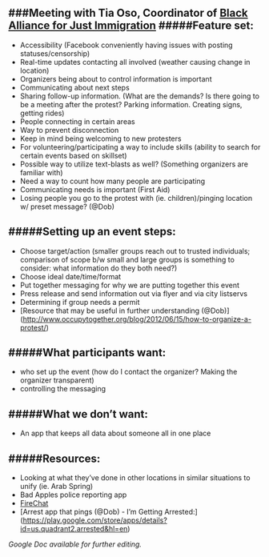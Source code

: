 ###Meeting with Tia Oso, Coordinator of [Black Alliance for Just Immigration](http://www.blackalliance.org/)
#####Feature set:
-------
* Accessibility (Facebook conveniently having issues with posting statuses/censorship)
* Real-time updates contacting all involved (weather causing change in location)
* Organizers being about to control information is important
* Communicating about next steps
* Sharing follow-up information. (What are the demands? Is there going to be a meeting after the protest? Parking information. Creating signs, getting rides)
* People connecting in certain areas
* Way to prevent disconnection
* Keep in mind being welcoming to new protesters
* For volunteering/participating a way to include skills (ability to search for certain events based on skillset)
* Possible way to utilize text-blasts as well? (Something organizers are familiar with)
* Need a way to count how many people are participating 
* Communicating needs is important (First Aid)
* Losing people you go to the protest with (ie. children)/pinging location w/ preset message? (@Dob)

#####Setting up an event steps:
--------
* Choose target/action (smaller groups reach out to trusted individuals; comparison of scope b/w small and large groups is something to consider: what information do they both need?)
* Choose ideal date/time/format
* Put together messaging for why we are putting together this event
* Press release and send information out  via flyer and via city listservs
* Determining if group needs a permit
* [Resource that may be useful in further understanding (@Dob)] (http://www.occupytogether.org/blog/2012/06/15/how-to-organize-a-protest/)

#####What participants want:
--------
* who set up the event (how do I contact the organizer? Making the organizer transparent)
* controlling the messaging

#####What we don’t want:
--------
* An app that keeps all data about someone all in one place

#####Resources:
------
* Looking at what they’ve done in other locations in similar situations to unify (ie. Arab Spring)
* Bad Apples police reporting app
* [FireChat](http://sinosphere.blogs.nytimes.com/2014/09/29/hong-kong-protesters-flock-to-off-grid-messaging-app/?_r=0)
* [Arrest app that pings (@Dob) - I’m Getting Arrested:] (https://play.google.com/store/apps/details?id=us.quadrant2.arrested&hl=en)

_Google Doc available for further editing._
